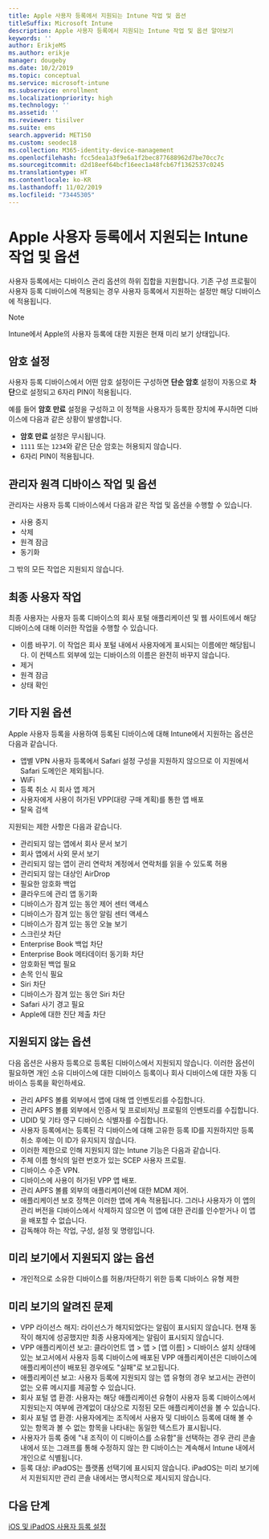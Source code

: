 ```yaml
---
title: Apple 사용자 등록에서 지원되는 Intune 작업 및 옵션
titleSuffix: Microsoft Intune
description: Apple 사용자 등록에서 지원되는 Intune 작업 및 옵션 알아보기
keywords: ''
author: ErikjeMS
ms.author: erikje
manager: dougeby
ms.date: 10/2/2019
ms.topic: conceptual
ms.service: microsoft-intune
ms.subservice: enrollment
ms.localizationpriority: high
ms.technology: ''
ms.assetid: ''
ms.reviewer: tisilver
ms.suite: ems
search.appverid: MET150
ms.custom: seodec18
ms.collection: M365-identity-device-management
ms.openlocfilehash: fcc5dea1a3f9e6a1f2bec877688962d7be70cc7c
ms.sourcegitcommit: d2d18eef64bcf16eec1a48fcb67f1362537c0245
ms.translationtype: HT
ms.contentlocale: ko-KR
ms.lasthandoff: 11/02/2019
ms.locfileid: "73445305"
---
```

# <a name="intune-actions-and-options-supported-with-apple-user-enrollment"></a>Apple 사용자 등록에서 지원되는 Intune 작업 및 옵션

사용자 등록에서는 디바이스 관리 옵션의 하위 집합을 지원합니다. 기존 구성 프로필이 사용자 등록 디바이스에 적용되는 경우 사용자 등록에서 지원하는 설정만 해당 디바이스에 적용됩니다.

> [!NOTE]
> Intune에서 Apple의 사용자 등록에 대한 지원은 현재 미리 보기 상태입니다.

## <a name="password-settings"></a>암호 설정

사용자 등록 디바이스에서 어떤 암호 설정이든 구성하면 **단순 암호** 설정이 자동으로 **차단**으로 설정되고 6자리 PIN이 적용됩니다.

예를 들어 **암호 만료** 설정을 구성하고 이 정책을 사용자가 등록한 장치에 푸시하면 디바이스에 다음과 같은 상황이 발생합니다.
- **암호 만료** 설정은 무시됩니다.
- `1111` 또는 `1234`와 같은 단순 암호는 허용되지 않습니다.
- 6자리 PIN이 적용됩니다.

## <a name="administrator-remote-device-actions-and-options"></a>관리자 원격 디바이스 작업 및 옵션
관리자는 사용자 등록 디바이스에서 다음과 같은 작업 및 옵션을 수행할 수 있습니다.
- 사용 중지
- 삭제
- 원격 잠금
- 동기화

그 밖의 모든 작업은 지원되지 않습니다.

## <a name="end-user-actions"></a>최종 사용자 작업
최종 사용자는 사용자 등록 디바이스의 회사 포털 애플리케이션 및 웹 사이트에서 해당 디바이스에 대해 이러한 작업을 수행할 수 있습니다.
- 이름 바꾸기. 이 작업은 회사 포털 내에서 사용자에게 표시되는 이름에만 해당됩니다. 이 컨텍스트 외부에 있는 디바이스의 이름은 완전히 바꾸지 않습니다.
- 제거
- 원격 잠금
- 상태 확인

## <a name="other-supported-options"></a>기타 지원 옵션

Apple 사용자 등록을 사용하여 등록된 디바이스에 대해 Intune에서 지원하는 옵션은 다음과 같습니다.
- 앱별 VPN 사용자 등록에서 Safari 설정 구성을 지원하지 않으므로 이 지원에서 Safari 도메인은 제외됩니다.
- WiFi 
- 등록 취소 시 회사 앱 제거
- 사용자에게 사용이 허가된 VPP(대량 구매 계획)를 통한 앱 배포
- 탈옥 검색

지원되는 제한 사항은 다음과 같습니다.
- 관리되지 않는 앱에서 회사 문서 보기
- 회사 앱에서 사외 문서 보기
- 관리되지 않는 앱이 관리 연락처 계정에서 연락처를 읽을 수 있도록 허용
- 관리되지 않는 대상인 AirDrop
- 필요한 암호화 백업
- 클라우드에 관리 앱 동기화
- 디바이스가 잠겨 있는 동안 제어 센터 액세스
- 디바이스가 잠겨 있는 동안 알림 센터 액세스
- 디바이스가 잠겨 있는 동안 오늘 보기
- 스크린샷 차단
- Enterprise Book 백업 차단
- Enterprise Book 메타데이터 동기화 차단
- 암호화된 백업 필요
- 손목 인식 필요
- Siri 차단
- 디바이스가 잠겨 있는 동안 Siri 차단
- Safari 사기 경고 필요
- Apple에 대한 진단 제출 차단


## <a name="options-not-supported"></a>지원되지 않는 옵션
다음 옵션은 사용자 등록으로 등록된 디바이스에서 지원되지 않습니다. 이러한 옵션이 필요하면 개인 소유 디바이스에 대한 디바이스 등록이나 회사 디바이스에 대한 자동 디바이스 등록을 확인하세요.
- 관리 APFS 볼륨 외부에서 앱에 대해 앱 인벤토리를 수집합니다.
- 관리 APFS 볼륨 외부에서 인증서 및 프로비저닝 프로필의 인벤토리를 수집합니다.
- UDID 및 기타 영구 디바이스 식별자를 수집합니다.
- 사용자 등록에서는 등록된 각 디바이스에 대해 고유한 등록 ID를 지원하지만 등록 취소 후에는 이 ID가 유지되지 않습니다.
- 이러한 제한으로 인해 지원되지 않는 Intune 기능은 다음과 같습니다.
- 주체 이름 형식의 일련 번호가 있는 SCEP 사용자 프로필.
- 디바이스 수준 VPN.
- 디바이스에 사용이 허가된 VPP 앱 배포.
- 관리 APFS 볼륨 외부의 애플리케이션에 대한 MDM 제어.
- 애플리케이션 보호 정책은 이러한 앱에 계속 적용됩니다. 그러나 사용자가 이 앱의 관리 버전을 디바이스에서 삭제하지 않으면 이 앱에 대한 관리를 인수받거나 이 앱을 배포할 수 없습니다.
- 감독해야 하는 작업, 구성, 설정 및 명령입니다. 

## <a name="options-not-supported-in-preview"></a>미리 보기에서 지원되지 않는 옵션
- 개인적으로 소유한 디바이스를 허용/차단하기 위한 등록 디바이스 유형 제한 

## <a name="known-issues-in-preview"></a>미리 보기의 알려진 문제
- VPP 라이선스 해지: 라이선스가 해지되었다는 알림이 표시되지 않습니다. 현재 동작이 해지에 성공했지만 최종 사용자에게는 알림이 표시되지 않습니다. 
- VPP 애플리케이션 보고: 클라이언트 앱 > 앱 > [앱 이름] > 디바이스 설치 상태에 있는 보고서에서 사용자 등록 디바이스에 배포된 VPP 애플리케이션은 디바이스에 애플리케이션이 배포된 경우에도 "실패"로 보고됩니다. 
- 애플리케이션 보고: 사용자 등록에 지원되지 않는 앱 유형의 경우 보고서는 관련이 없는 오류 메시지를 제공할 수 있습니다. 
- 회사 포털 앱 환경: 사용자는 해당 애플리케이션 유형이 사용자 등록 디바이스에서 지원되는지 여부에 관계없이 대상으로 지정된 모든 애플리케이션을 볼 수 있습니다. 
- 회사 포털 앱 환경: 사용자에게는 조직에서 사용자 및 디바이스 등록에 대해 볼 수 있는 항목과 볼 수 없는 항목을 나타내는 동일한 텍스트가 표시됩니다.
- 사용자가 등록 중에 "내 조직이 이 디바이스를 소유함"을 선택하는 경우 관리 콘솔 내에서 또는 그래프를 통해 수정하지 않는 한 디바이스는 계속해서 Intune 내에서 개인으로 식별됩니다. 
- 등록 대상: iPadOS는 플랫폼 선택기에 표시되지 않습니다. iPadOS는 미리 보기에서 지원되지만 관리 콘솔 내에서는 명시적으로 제시되지 않습니다. 


## <a name="next-steps"></a>다음 단계

[iOS 및 iPadOS 사용자 등록 설정](ios-user-enrollment.md)
